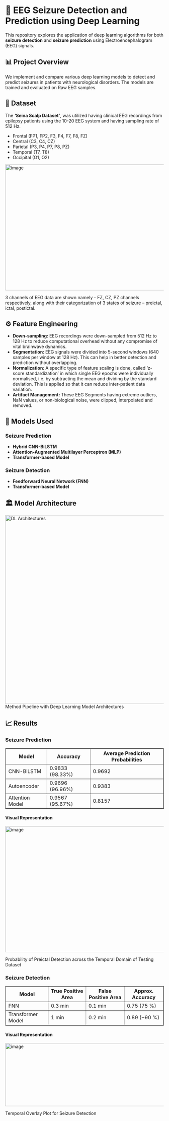 <!DOCTYPE html>
<html lang="en">
<head>
  <meta charset="UTF-8">
</head>
<body>

<h1>🧠 EEG Seizure Detection and Prediction using Deep Learning</h1>

<p>This repository explores the application of deep learning algorithms for both <strong>seizure detection</strong> and <strong>seizure prediction</strong> using Electroencephalogram (EEG) signals.</p>

<h2>📊 Project Overview</h2>

<p>We implement and compare various deep learning models to detect and predict seizures in patients with neurological disorders. The models are trained and evaluated on Raw EEG samples.</p>

<h2>🧪 Dataset</h2>
<p>The <b>‘Seina Scalp Dataset’</b>, was utilized having clinical EEG recordings from epilepsy patients using the 10-20 EEG system and having sampling rate of 512 Hz.</p>
<ul>
  <li>Frontal (FP1, FP2, F3, F4, F7, F8, FZ)</li>
  <li>Central (C3, C4, CZ)</li>
  <li>Parietal (P3, P4, P7, P8, PZ)</li>
  <li>Temporal (T7, T8)</li>
  <li>Occipital (O1, O2)</li>
</ul>
<img width="800" height="400" alt="image" src="https://github.com/user-attachments/assets/95b11c3b-9485-4f72-996f-17ee9011fa69" />
<p>3 channels of EEG data are shown namely - FZ, CZ, PZ channels respectively, along with their categorization of 3 states of seizure – preictal, ictal, postictal.</p>

<h2>⚙️ Feature Engineering</h2>
<ul>
  <li><strong>Down-sampling: </strong>EEG recordings were down-sampled from 512 Hz to 128 Hz to reduce computational overhead without any compromise of vital brainwave dynamics.</li>
  <li><strong>Segmentation: </strong>EEG signals were divided into 5-second windows (640 samples per window at 128 Hz). This can help in better detection and prediction without overlapping.</li>
  <li><strong>Normalization: </strong>A specific type of feature scaling is done, called ‘z-score standardization’ in which single EEG epochs were individually normalised, i.e. by subtracting the mean and dividing by the standard deviation. This is applied so that it can reduce inter-patient data variation.</li>
  <li><strong>Artifact Management: </strong> These EEG Segments having extreme outliers, NaN values, or non-biological noise, were clipped, interpolated and removed.</li>
</ul>

<h2>🚀 Models Used</h2>
<h3>Seizure Prediction</h3>
<ul>
  <li><strong>Hybrid CNN-BiLSTM</strong></li>
  <li><strong>Attention-Augmented Multilayer Perceptron (MLP)</strong></li>
  <li><strong>Transformer-based Model</strong></li>
</ul>
<h3>Seizure Detection</h3>
<ul>
  <li><strong>Feedforward Neural Network (FNN)</strong></li>
  <li><strong>Transformer-based Model</strong></li>
</ul>

<h2>🏛️ Model Architecture</h2>
<img width="1100" height="600" alt="DL Architectures" src="https://github.com/user-attachments/assets/526e5e4c-a0db-4eea-a951-843fca8bc44e" />
Method Pipeline with Deep Learning Model Architectures

<h2>📈 Results</h2>
<h3>Seizure Prediction</h3>
<table border="1" cellspacing="0" cellpadding="8">
  <thead>
    <tr>
      <th>Model</th>
      <th>Accuracy</th>
      <th>Average Prediction Probabilities</th>
    </tr>
  </thead>
  <tbody>
    <tr>
      <td>CNN-BiLSTM</td>
      <td>0.9833 (98.33%)</td>
      <td>0.9692</td>
    </tr>
    <tr>
      <td>Autoencoder</td>
      <td>0.9696 (96.96%)</td>
      <td>0.9383</td>
    </tr>
    <tr>
      <td>Attention Model</td>
      <td>0.9567 (95.67%)</td>
      <td>0.8157</td>
    </tr>
  </tbody>
</table>
<h4>Visual Representation</h4>
<img width="600" height="400" alt="image" src="https://github.com/user-attachments/assets/16e14a71-30fe-4775-91e4-a7388bd816c6" />
<p>Probability of Preictal Detection across the Temporal Domain of Testing Dataset</p>

<h3>Seizure Detection</h3>
<table border="1" cellspacing="0" cellpadding="8">
  <thead>
    <tr>
      <th>Model</th>
      <th>True Positive Area</th>
      <th>False Positive Area</th>
      <th>Approx. Accuracy</th>
    </tr>
  </thead>
  <tbody>
    <tr>
      <td>FNN</td>
      <td>0.3 min</td>
      <td>0.1 min</td>
      <td>0.75 (75 %)</td>
    </tr>
    <tr>
      <td>Transformer Model</td>
      <td>1 min</td>
      <td>0.2 min</td>
      <td>0.89 (~90 %)</td>
    </tr>
  </tbody>
</table>
<h4>Visual Representation</h4>
<img width="900" height="200" alt="image" src="https://github.com/user-attachments/assets/9dfd46e2-f8ad-4d1b-9254-f3299c8ba87c" />
<p>Temporal Overlay Plot for Seizure Detection</p>

</body>
</html>
